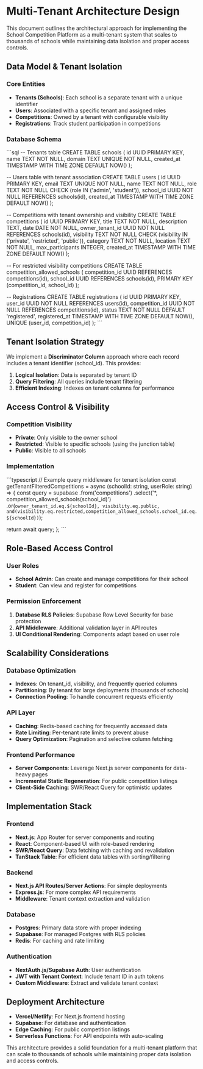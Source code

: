 # Multi-Tenant Architecture Design

This document outlines the architectural approach for implementing the School Competition Platform as a multi-tenant system that scales to thousands of schools while maintaining data isolation and proper access controls.

## Data Model & Tenant Isolation

### Core Entities

- **Tenants (Schools)**: Each school is a separate tenant with a unique identifier
- **Users**: Associated with a specific tenant and assigned roles
- **Competitions**: Owned by a tenant with configurable visibility
- **Registrations**: Track student participation in competitions

### Database Schema

\`\`\`sql
-- Tenants table
CREATE TABLE schools (
  id UUID PRIMARY KEY,
  name TEXT NOT NULL,
  domain TEXT UNIQUE NOT NULL,
  created_at TIMESTAMP WITH TIME ZONE DEFAULT NOW()
);

-- Users table with tenant association
CREATE TABLE users (
  id UUID PRIMARY KEY,
  email TEXT UNIQUE NOT NULL,
  name TEXT NOT NULL,
  role TEXT NOT NULL CHECK (role IN ('admin', 'student')),
  school_id UUID NOT NULL REFERENCES schools(id),
  created_at TIMESTAMP WITH TIME ZONE DEFAULT NOW()
);

-- Competitions with tenant ownership and visibility
CREATE TABLE competitions (
  id UUID PRIMARY KEY,
  title TEXT NOT NULL,
  description TEXT,
  date DATE NOT NULL,
  owner_tenant_id UUID NOT NULL REFERENCES schools(id),
  visibility TEXT NOT NULL CHECK (visibility IN ('private', 'restricted', 'public')),
  category TEXT NOT NULL,
  location TEXT NOT NULL,
  max_participants INTEGER,
  created_at TIMESTAMP WITH TIME ZONE DEFAULT NOW()
);

-- For restricted visibility competitions
CREATE TABLE competition_allowed_schools (
  competition_id UUID REFERENCES competitions(id),
  school_id UUID REFERENCES schools(id),
  PRIMARY KEY (competition_id, school_id)
);

-- Registrations
CREATE TABLE registrations (
  id UUID PRIMARY KEY,
  user_id UUID NOT NULL REFERENCES users(id),
  competition_id UUID NOT NULL REFERENCES competitions(id),
  status TEXT NOT NULL DEFAULT 'registered',
  registered_at TIMESTAMP WITH TIME ZONE DEFAULT NOW(),
  UNIQUE (user_id, competition_id)
);
\`\`\`

## Tenant Isolation Strategy

We implement a **Discriminator Column** approach where each record includes a tenant identifier (school_id). This provides:

1. **Logical Isolation**: Data is separated by tenant ID
2. **Query Filtering**: All queries include tenant filtering
3. **Efficient Indexing**: Indexes on tenant columns for performance

## Access Control & Visibility

### Competition Visibility

- **Private**: Only visible to the owner school
- **Restricted**: Visible to specific schools (using the junction table)
- **Public**: Visible to all schools

### Implementation

\`\`\`typescript
// Example query middleware for tenant isolation
const getTenantFilteredCompetitions = async (schoolId: string, userRole: string) => {
  const query = supabase
    .from('competitions')
    .select('*, competition_allowed_schools(school_id)')
    .or(`owner_tenant_id.eq.${schoolId}, visibility.eq.public, and(visibility.eq.restricted,competition_allowed_schools.school_id.eq.${schoolId})`);
  
  return await query;
};
\`\`\`

## Role-Based Access Control

### User Roles

- **School Admin**: Can create and manage competitions for their school
- **Student**: Can view and register for competitions

### Permission Enforcement

1. **Database RLS Policies**: Supabase Row Level Security for base protection
2. **API Middleware**: Additional validation layer in API routes
3. **UI Conditional Rendering**: Components adapt based on user role

## Scalability Considerations

### Database Optimization

- **Indexes**: On tenant_id, visibility, and frequently queried columns
- **Partitioning**: By tenant for large deployments (thousands of schools)
- **Connection Pooling**: To handle concurrent requests efficiently

### API Layer

- **Caching**: Redis-based caching for frequently accessed data
- **Rate Limiting**: Per-tenant rate limits to prevent abuse
- **Query Optimization**: Pagination and selective column fetching

### Frontend Performance

- **Server Components**: Leverage Next.js server components for data-heavy pages
- **Incremental Static Regeneration**: For public competition listings
- **Client-Side Caching**: SWR/React Query for optimistic updates

## Implementation Stack

### Frontend

- **Next.js**: App Router for server components and routing
- **React**: Component-based UI with role-based rendering
- **SWR/React Query**: Data fetching with caching and revalidation
- **TanStack Table**: For efficient data tables with sorting/filtering

### Backend

- **Next.js API Routes/Server Actions**: For simple deployments
- **Express.js**: For more complex API requirements
- **Middleware**: Tenant context extraction and validation

### Database

- **Postgres**: Primary data store with proper indexing
- **Supabase**: For managed Postgres with RLS policies
- **Redis**: For caching and rate limiting

### Authentication

- **NextAuth.js/Supabase Auth**: User authentication
- **JWT with Tenant Context**: Include tenant ID in auth tokens
- **Custom Middleware**: Extract and validate tenant context

## Deployment Architecture

- **Vercel/Netlify**: For Next.js frontend hosting
- **Supabase**: For database and authentication
- **Edge Caching**: For public competition listings
- **Serverless Functions**: For API endpoints with auto-scaling

This architecture provides a solid foundation for a multi-tenant platform that can scale to thousands of schools while maintaining proper data isolation and access controls.
